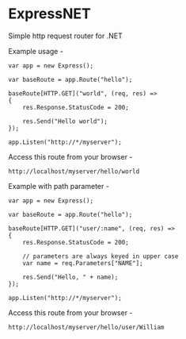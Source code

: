 ExpressNET
==========

Simple http request router for .NET

Example usage -

    var app = new Express();
    
    var baseRoute = app.Route("hello");
    
    baseRoute[HTTP.GET]("world", (req, res) =>
    {
        res.Response.StatusCode = 200;
        
        res.Send("Hello world");
    });
    
    app.Listen("http://*/myserver");

Access this route from your browser -

    http://localhost/myserver/hello/world
    
    
Example with path parameter -

    var app = new Express();
    
    var baseRoute = app.Route("hello");
    
    baseRoute[HTTP.GET]("user/:name", (req, res) =>
    {
        res.Response.StatusCode = 200;
        
        // parameters are always keyed in upper case
        var name = req.Parameters["NAME"];
        
        res.Send("Hello, " + name);
    });
    
    app.Listen("http://*/myserver");

Access this route from your browser -

    http://localhost/myserver/hello/user/William
